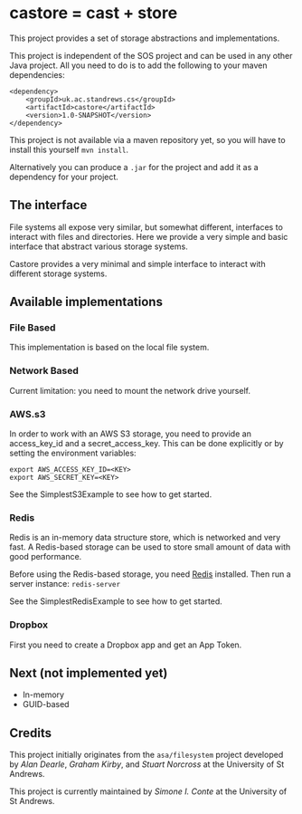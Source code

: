# castore = cast + store

This project provides a set of storage abstractions and implementations.

This project is independent of the SOS project and can be used in any other Java project.
All you need to do is to add the following to your maven dependencies:

```
<dependency>
    <groupId>uk.ac.standrews.cs</groupId>
    <artifactId>castore</artifactId>
    <version>1.0-SNAPSHOT</version>
</dependency>
```

This project is not available via a maven repository yet, so you will have to install this yourself `mvn install`.

Alternatively you can produce a `.jar` for the project and add it as a dependency for your project.

## The interface

File systems all expose very similar, but somewhat different, interfaces to interact with files and directories.
Here we provide a very simple and basic interface that abstract various storage systems.

Castore provides a very minimal and simple interface to interact with different storage systems.

## Available implementations

### File Based

This implementation is based on the local file system.


### Network Based

Current limitation: you need to mount the network drive yourself.


### AWS.s3

In order to work with an AWS S3 storage, you need to provide an access_key_id and a secret_access_key.
This can be done explicitly or by setting the environment variables:
```
export AWS_ACCESS_KEY_ID=<KEY>
export AWS_SECRET_KEY=<KEY>
```

See the SimplestS3Example to see how to get started.


### Redis

Redis is an in-memory data structure store, which is networked and very fast.
A Redis-based storage can be used to store small amount of data with good performance.

Before using the Redis-based storage, you need [Redis](https://redis.io) installed. Then run a server instance: `redis-server`

See the SimplestRedisExample to see how to get started.

### Dropbox

First you need to create a Dropbox app and get an App Token.

## Next (not implemented yet)

- In-memory
- GUID-based

## Credits

This project initially originates from the `asa/filesystem` project developed by *Alan Dearle*, *Graham Kirby*, and *Stuart Norcross* at the University of St Andrews.

This project is currently maintained by *Simone I. Conte* at the University of St Andrews.
